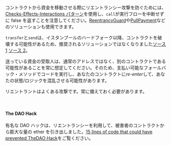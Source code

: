 コントラクトから資金を移動させる際にリエントランシー攻撃を防ぐためには、[Checks-Effects-Interactions パターン](https://solidity.readthedocs.io/en/develop/security-considerations.html#use-the-checks-effects-interactions-pattern)を使用し、`call`が実行フローを中断せずに false を返すことを注意してください。[ReentrancyGuard](https://docs.openzeppelin.com/contracts/2.x/api/utils#ReentrancyGuard)や[PullPayment](https://docs.openzeppelin.com/contracts/2.x/api/payment#PullPayment)などのソリューションも使用できます。

`transfer`と`send`は、イスタンブールのハードフォーク以降、コントラクトを破壊する可能性があるため、推奨されるソリューションではなくなりました[ソース 1](https://diligence.consensys.net/blog/2019/09/stop-using-soliditys-transfer-now/) [ソース 2](https://forum.openzeppelin.com/t/reentrancy-after-istanbul/1742)。

送っている資金の受取人は、通常のアドレスではなく、別のコントラクトである可能性があることを常に想定してください。そのため、支払い可能なフォールバック・メソッドでコードを実行し、あなたのコントラクトに*re-enter*して、あなたの状態/ロジックを混乱させる可能性があります。

リエントラントはよくある攻撃です。常に備えておく必要があります。

&nbsp;

#### The DAO Hack

有名な DAO ハックは、リエントランシーを利用して、被害者のコントラクトから膨大な量の ether を引き出しました。[15 lines of code that could have prevented TheDAO Hack](https://blog.openzeppelin.com/15-lines-of-code-that-could-have-prevented-thedao-hack-782499e00942)をご覧ください。
